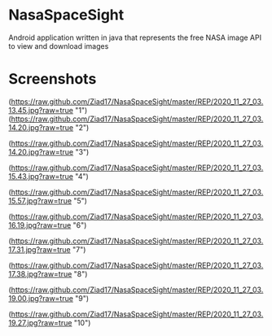 # NasaSpaceSight
Android application written in java that represents the free NASA image API to view and download images 





# Screenshots


(https://raw.github.com/Ziad17/NasaSpaceSight/master/REP/2020_11_27_03.13.45.jpg?raw=true "1")
(https://raw.github.com/Ziad17/NasaSpaceSight/master/REP/2020_11_27_03.14.20.jpg?raw=true "2")

(https://raw.github.com/Ziad17/NasaSpaceSight/master/REP/2020_11_27_03.14.20.jpg?raw=true "3")

(https://raw.github.com/Ziad17/NasaSpaceSight/master/REP/2020_11_27_03.15.43.jpg?raw=true "4")

(https://raw.github.com/Ziad17/NasaSpaceSight/master/REP/2020_11_27_03.15.57.jpg?raw=true "5")

(https://raw.github.com/Ziad17/NasaSpaceSight/master/REP/2020_11_27_03.16.19.jpg?raw=true "6")

(https://raw.github.com/Ziad17/NasaSpaceSight/master/REP/2020_11_27_03.17.31.jpg?raw=true "7")

(https://raw.github.com/Ziad17/NasaSpaceSight/master/REP/2020_11_27_03.17.38.jpg?raw=true "8")

(https://raw.github.com/Ziad17/NasaSpaceSight/master/REP/2020_11_27_03.19.00.jpg?raw=true "9")

(https://raw.github.com/Ziad17/NasaSpaceSight/master/REP/2020_11_27_03.19.27.jpg?raw=true "10")
